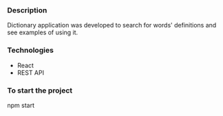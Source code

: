 <h3>Description</h3>
Dictionary application was developed to search for words' definitions and see examples of using it.

<h3>Technologies</h3>
<ul>
<li>React</li>
<li>REST API </li>
</ul>

<h3>To start the project</h3>

npm start
